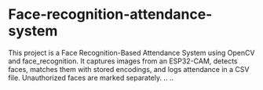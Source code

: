 # Face-recognition-attendance-system
This project is a Face Recognition-Based Attendance System using OpenCV and face_recognition. It captures images from an ESP32-CAM, detects faces, matches them with stored encodings, and logs attendance in a CSV file. Unauthorized faces are marked separately.
..
..
